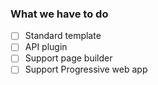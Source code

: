 ### What we have to do

- [ ] Standard template
- [ ] API plugin
- [ ] Support page builder
- [ ] Support Progressive web app
